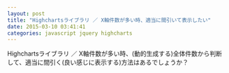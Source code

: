 ```yaml
---
layout: post
title: "Highchartsライブラリ ／ X軸件数が多い時、適当に間引いて表示したい"
date: 2015-03-10 03:41:41
categories: javascript jquery highcharts
---
```

<p>Highchartsライブラリ ／ X軸件数が多い時、(動的生成する)全体件数から判断して、適当に間引く(良い感じに表示する)方法はあるでしょうか？</p>
